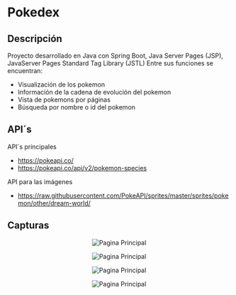 # Pokedex
## Descripción
Proyecto desarrollado en Java con Spring Boot, Java Server Pages (JSP), JavaServer Pages Standard Tag Library (JSTL)
Entre sus funciones se encuentran:
- Visualización de los pokemon
- Información de la cadena de evolución del pokemon
- Vista de pokemons por páginas
- Búsqueda por nombre o id del pokemon

## API´s
API´s principales 
- https://pokeapi.co/
- https://pokeapi.co/api/v2/pokemon-species


API para las imágenes
- https://raw.githubusercontent.com/PokeAPI/sprites/master/sprites/pokemon/other/dream-world/

## Capturas
<p align="center"><img src="https://i.ibb.co/Trq1Rhv/1.png" alt="Pagina Principal"></p>

<p align="center"><img src="https://i.ibb.co/dk4TbFQ/2.png" alt="Pagina Principal"></p>

<p align="center"><img src="https://i.ibb.co/DkwYX4p/3.png" alt="Pagina Principal"></p>

<p align="center"><img src="https://i.ibb.co/rwLnCZn/4.png" alt="Pagina Principal"></p>